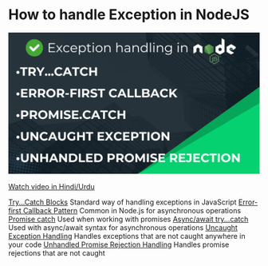 # How to handle Exception in NodeJS

![Exception Handling](./exception-handeling-in-nodejs.png)

[Watch video in Hindi/Urdu](https://youtu.be/2t9GWFiKj8o)

[Try...Catch Blocks](./try-catch.js) Standard way of handling exceptions in JavaScript
[Error-first Callback Pattern](./error-first-callback.js) Common in Node.js for asynchronous operations
[Promise catch](./promise-catch.js) Used when working with promises
[Async/await try...catch](./async-await-try-catch.js) Used with async/await syntax for asynchronous operations
[Uncaught Exception Handling](./uncaughtException.js) Handles exceptions that are not caught anywhere in your code
[Unhandled Promise Rejection Handling](./unhandledPromisRejectionHandeling.js) Handles promise rejections that are not caught
